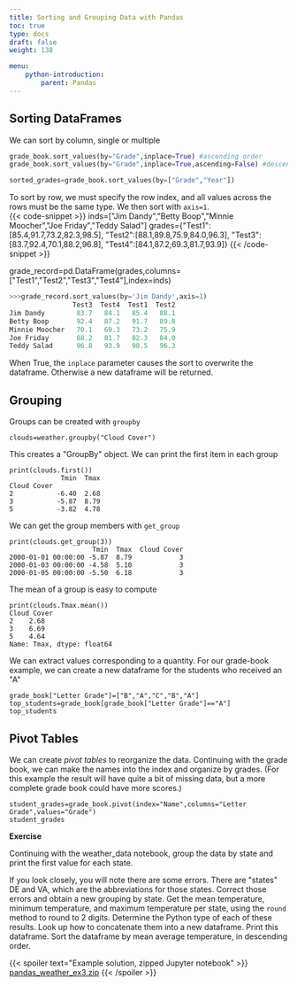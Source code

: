 ```yaml
---
title: Sorting and Grouping Data with Pandas
toc: true
type: docs
draft: false
weight: 138

menu:
    python-introduction:
        parent: Pandas
---
```


## Sorting DataFrames

We can sort by column, single or multiple
```python
grade_book.sort_values(by="Grade",inplace=True) #ascending order
grade_book.sort_values(by="Grade",inplace=True,ascending=False) #descending

sorted_grades=grade_book.sort_values(by=["Grade","Year"])
```

To sort by row, we must specify the row index, and all values across the rows must be the same type.  We then sort with `axis=1`.  
{{< code-snippet >}}
inds=["Jim Dandy","Betty Boop","Minnie Moocher","Joe Friday","Teddy Salad"]
grades={"Test1":[85.4,91.7,73.2,82.3,98.5],
        "Test2":[88.1,89.8,75.9,84.0,96.3],
        "Test3":[83.7,92.4,70.1,88.2,96.8],
        "Test4":[84.1,87.2,69.3,81.7,93.9]}
{{< /code-snippet >}}

grade_record=pd.DataFrame(grades,columns=["Test1","Test2","Test3","Test4"],index=inds)
```python
>>>grade_record.sort_values(by='Jim Dandy',axis=1)
                Test3  Test4  Test1  Test2
Jim Dandy        83.7   84.1   85.4   88.1
Betty Boop       92.4   87.2   91.7   89.8
Minnie Moocher   70.1   69.3   73.2   75.9
Joe Friday       88.2   81.7   82.3   84.0
Teddy Salad      96.8   93.9   98.5   96.3
```

When True, the `inplace` parameter causes the sort to overwrite the dataframe. Otherwise a new dataframe will be returned.

## Grouping

Groups can be created with `groupby`
```
clouds=weather.groupby("Cloud Cover")
```
This creates a "GroupBy" object.  We can print the first item in each group
```
print(clouds.first())
             Tmin  Tmax
Cloud Cover            
2           -6.40  2.68
3           -5.87  8.79
5           -3.82  4.78
```
We can get the group members with `get_group`
```
print(clouds.get_group(3))
                     Tmin  Tmax  Cloud Cover
2000-01-01 00:00:00 -5.87  8.79            3
2000-01-03 00:00:00 -4.58  5.10            3
2000-01-05 00:00:00 -5.50  6.18            3
```
The mean of a group is easy to compute
```
print(clouds.Tmax.mean())
Cloud Cover
2    2.68
3    6.69
5    4.64
Name: Tmax, dtype: float64
```

We can extract values corresponding to a quantity.  For our grade-book example, we can create a new dataframe for the students who received an "A"
```
grade_book["Letter Grade"]=["B","A","C","B","A"]
top_students=grade_book[grade_book["Letter Grade"]=="A"]
top_students
```

## Pivot Tables

We can create _pivot tables_ to reorganize the data.  Continuing with the grade book, we can make the names into the index and organize by grades.
(For this example the result will have quite a bit of missing data, but a more complete grade book could have more scores.)

```
student_grades=grade_book.pivot(index="Name",columns="Letter Grade",values="Grade")
student_grades
```

**Exercise**

Continuing with the weather_data notebook, group the data by state and print the first value for each state.

If you look closely, you will note there are some errors.  There are "states" DE and VA, which are the abbreviations for those states.  Correct those errors and obtain a new grouping by state.  Get the mean temperature, minimum temperature, and maximum temperature per state, using the `round` method to round to 2 digits. Determine the Python type of each of these results.  Look up how to concatenate them into a new dataframe.  Print this dataframe.  Sort the dataframe by mean average temperature, in descending order.

{{< spoiler text="Example solution, zipped Jupyter notebook" >}}
[pandas_weather_ex3.zip](/courses/python-introduction/exercises/pandas_weather_ex3.zip)
{{< /spoiler >}}
